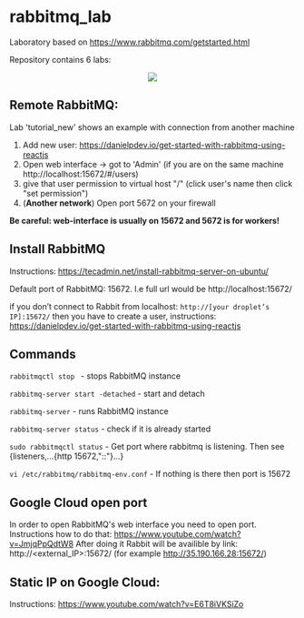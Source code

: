 # rabbitmq_lab

Laboratory based on https://www.rabbitmq.com/getstarted.html

Repository contains 6 labs:

<p align="center"> 
<img src="https://i.ibb.co/983ZTHS/Screen-Shot-2019-07-03-at-22-34-42.png?style=centerme">
</p>


## Remote RabbitMQ:
Lab 'tutorial_new' shows an example with connection from another machine
1. Add new user: https://danielpdev.io/get-started-with-rabbitmq-using-reactjs
2. Open web interface -> got to 'Admin' (if you are on the same machine http://localhost:15672/#/users)
3. give that user permission to virtual host "/" (click user's name then click "set permission")
4. (**Another network**) Open port 5672 on your firewall

**Be careful: web-interface is usually on 15672 and 5672 is for workers!**


## Install RabbitMQ

Instructions: https://tecadmin.net/install-rabbitmq-server-on-ubuntu/

Default port of RabbitMQ: 15672. I.e full url would be http://localhost:15672/

if you don’t connect to Rabbit from localhost: ```http://[your droplet’s IP]:15672/``` then you have to create a user, instructions:
https://danielpdev.io/get-started-with-rabbitmq-using-reactjs

## Commands
```rabbitmqctl stop ``` - stops RabbitMQ instance

```rabbitmq-server start -detached``` - start and detach

```rabbitmq-server``` - runs RabbitMQ instance

```rabbitmq-server status``` - check if it is already started 

```sudo rabbitmqctl status``` - Get port where rabbitmq is listening. Then see {listeners,...{http 	15672,"::"}...}

```vi /etc/rabbitmq/rabbitmq-env.conf``` - If nothing is there then port is 15672

## Google Cloud open port
In order to open RabbitMQ's web interface you need to open port.
Instructions how to do that:
https://www.youtube.com/watch?v=JmjqPpQdtW8
After doing it Rabbit will be availible by link: http://<external_IP>:15672/ (for example http://35.190.166.28:15672/)

## Static IP on Google Cloud:
Instructions: https://www.youtube.com/watch?v=E6T8iVKSiZo
